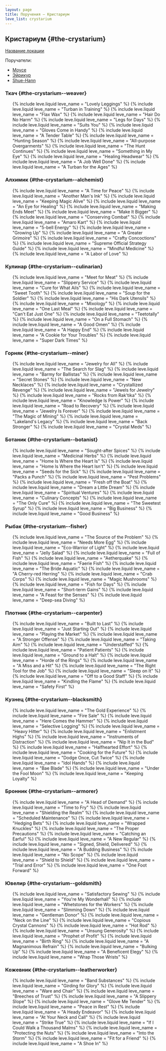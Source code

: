 ```yaml
---
layout: page
title: Поручения — Кристариум
leve_list: crystarium
---
```


## Кристариум {#the-crystarium}

[Название локации](https://translate.xivrus.ru/translate/ffxiv-translation/placename/ru/?checksum=794e559e232162b9)

Поручатели:
* [Moyce](https://translate.xivrus.ru/translate/ffxiv-translation/enpcresident/ru/?checksum=a7fee2fc86d421ce)
* [Эйрикур](https://translate.xivrus.ru/translate/ffxiv-translation/enpcresident/ru/?checksum=8599f031f0dcd6af)
* [Shue-Hann](https://translate.xivrus.ru/translate/ffxiv-translation/enpcresident/ru/?checksum=3db3c64521f6d703)

### Ткач {#the-crystarium--weaver}

<ul markdown="0">
	{% include leve.liquid leve_name = "Lovely Leggings" %}
	{% include leve.liquid leve_name = "Turban in Training" %}
	{% include leve.liquid leve_name = "Flax Wax" %}
	{% include leve.liquid leve_name = "Hair Do No Harm" %}
	{% include leve.liquid leve_name = "Legs for Days" %}
	{% include leve.liquid leve_name = "Suits You" %}
	{% include leve.liquid leve_name = "Gloves Come in Handy" %}
	{% include leve.liquid leve_name = "A Tender Table" %}
	{% include leve.liquid leve_name = "Hunting Season" %}
	{% include leve.liquid leve_name = "All-purpose Overgarments" %}
	{% include leve.liquid leve_name = "The Hunt Continues" %}
	{% include leve.liquid leve_name = "Something in My Eye" %}
	{% include leve.liquid leve_name = "Healing Headwear" %}
	{% include leve.liquid leve_name = "A Job Well Done" %}
	{% include leve.liquid leve_name = "A Turban for the Ages" %}
</ul>

### Алхимик {#the-crystarium--alchemist}

<ul markdown="0">
	{% include leve.liquid leve_name = "A Time for Peace" %}
	{% include leve.liquid leve_name = "Another Man's Ink" %}
	{% include leve.liquid leve_name = "Keeping Magic Alive" %}
	{% include leve.liquid leve_name = "An Eye for Healing" %}
	{% include leve.liquid leve_name = "Making Ends Meet" %}
	{% include leve.liquid leve_name = "Make It Bigger" %}
	{% include leve.liquid leve_name = "Conserving Combat" %}
	{% include leve.liquid leve_name = "Amaro Kart" %}
	{% include leve.liquid leve_name = "5-bell Energy" %}
	{% include leve.liquid leve_name = "Growing Up" %}
	{% include leve.liquid leve_name = "A Greater Grimoire" %}
	{% include leve.liquid leve_name = "Crafty Concoctions" %}
	{% include leve.liquid leve_name = "Supreme Official Strategy Guide" %}
	{% include leve.liquid leve_name = "Mindful Medicine" %}
	{% include leve.liquid leve_name = "A Labor of Love" %}
</ul>

### Кулинар {#the-crystarium--culinarian}

<ul markdown="0">
	{% include leve.liquid leve_name = "Meet for Meat" %}
	{% include leve.liquid leve_name = "Slippery Service" %}
	{% include leve.liquid leve_name = "Cure for What Ails" %}
	{% include leve.liquid leve_name = "Sweet Tooth" %}
	{% include leve.liquid leve_name = "Soup for the Soldier" %}
	{% include leve.liquid leve_name = "His Dark Utensils" %}
	{% include leve.liquid leve_name = "Mixology" %}
	{% include leve.liquid leve_name = "One Last Meal" %}
	{% include leve.liquid leve_name = "Can't Eat Just One" %}
	{% include leve.liquid leve_name = "Teetotally" %}
	{% include leve.liquid leve_name = "On a Full Stomach" %}
	{% include leve.liquid leve_name = "A Good Omen" %}
	{% include leve.liquid leve_name = "A Happy End" %}
	{% include leve.liquid leve_name = "A Cookie for Your Troubles" %}
	{% include leve.liquid leve_name = "Super Dark Times" %}
</ul>

### Горняк {#the-crystarium--miner}

<ul markdown="0">
	{% include leve.liquid leve_name = "Jewelry for All" %}
	{% include leve.liquid leve_name = "The Search for Slag" %}
	{% include leve.liquid leve_name = "Barmy for Ballistas" %}
	{% include leve.liquid leve_name = "Secret Stones" %}
	{% include leve.liquid leve_name = "New Necklaces" %}
	{% include leve.liquid leve_name = "Crystallized Revenge" %}
	{% include leve.liquid leve_name = "Jewels for Jewelry" %}
	{% include leve.liquid leve_name = "Rocks from Rak'tika" %}
	{% include leve.liquid leve_name = "Knowledge Is Power" %}
	{% include leve.liquid leve_name = "Road to Recovery" %}
	{% include leve.liquid leve_name = "Jewelry Is Forever" %}
	{% include leve.liquid leve_name = "The Magic of Mining" %}
	{% include leve.liquid leve_name = "Lakeland's Legacy" %}
	{% include leve.liquid leve_name = "Back Stronger" %}
	{% include leve.liquid leve_name = "Crystal Meds" %}
</ul>

### Ботаник {#the-crystarium--botanist}

<ul markdown="0">
	{% include leve.liquid leve_name = "Sought-after Spices" %}
	{% include leve.liquid leve_name = "Medicinal Herbs" %}
	{% include leve.liquid leve_name = "Home Is Where the Heart Is" %}
	{% include leve.liquid leve_name = "Home Is Where the Heart Isn't" %}
	{% include leve.liquid leve_name = "Seeds for the Sick" %}
	{% include leve.liquid leve_name = "Packs a Punch" %}
	{% include leve.liquid leve_name = "Pest Problems" %}
	{% include leve.liquid leve_name = "Fresh off the Boat" %}
	{% include leve.liquid leve_name = "Dream a Little Dream" %}
	{% include leve.liquid leve_name = "Spiritual Ventures" %}
	{% include leve.liquid leve_name = "Culinary Concepts" %}
	{% include leve.liquid leve_name = "The Only Cure" %}
	{% include leve.liquid leve_name = "The Sweetest Syrup" %}
	{% include leve.liquid leve_name = "Big Business" %}
	{% include leve.liquid leve_name = "Good Business" %}
</ul>

### Рыбак {#the-crystarium--fisher}

<ul markdown="0">
	{% include leve.liquid leve_name = "The Source of the Problem" %}
	{% include leve.liquid leve_name = "Needs More Egg" %}
	{% include leve.liquid leve_name = "Eco-Warrior of Light" %}
	{% include leve.liquid leve_name = "Jelly Salad" %}
	{% include leve.liquid leve_name = "Full of Fish" %}
	{% include leve.liquid leve_name = "Aetherquake" %}
	{% include leve.liquid leve_name = "Faerie Fish" %}
	{% include leve.liquid leve_name = "The Bride Aquatic" %}
	{% include leve.liquid leve_name = "A Cherry-red Herring" %}
	{% include leve.liquid leve_name = "Crab Corps" %}
	{% include leve.liquid leve_name = "Magic Mushrooms" %}
	{% include leve.liquid leve_name = "Fish for Days" %}
	{% include leve.liquid leve_name = "Short-term Gains" %}
	{% include leve.liquid leve_name = "A Feast for the Senses" %}
	{% include leve.liquid leve_name = "Deep-sea Diving" %}
</ul>

### Плотник {#the-crystarium--carpenter}

<ul markdown="0">
	{% include leve.liquid leve_name = "Built to Last" %}
	{% include leve.liquid leve_name = "Just Starting Out" %}
	{% include leve.liquid leve_name = "Playing the Market" %}
	{% include leve.liquid leve_name = "A Stronger Offense" %}
	{% include leve.liquid leve_name = "Taking Aim" %}
	{% include leve.liquid leve_name = "Understaffed" %}
	{% include leve.liquid leve_name = "Patient Patients" %}
	{% include leve.liquid leve_name = "Ground to a Halt" %}
	{% include leve.liquid leve_name = "Horde of the Rings" %}
	{% include leve.liquid leve_name = "A Miss and a Hit" %}
	{% include leve.liquid leve_name = "The Right Tool for the Job" %}
	{% include leve.liquid leve_name = "Sleep on It" %}
	{% include leve.liquid leve_name = "Off to a Good Staff" %}
	{% include leve.liquid leve_name = "Kindling the Flame" %}
	{% include leve.liquid leve_name = "Safety First" %}
</ul>

### Кузнец {#the-crystarium--blacksmith}

<ul markdown="0">
	{% include leve.liquid leve_name = "The Gold Experience" %}
	{% include leve.liquid leve_name = "Fire Sale" %}
	{% include leve.liquid leve_name = "Here Comes the Hammer" %}
	{% include leve.liquid leve_name = "Selective Logging" %}
	{% include leve.liquid leve_name = "Heavy Hitter" %}
	{% include leve.liquid leve_name = "Enlistment Highs" %}
	{% include leve.liquid leve_name = "Instruments of Distraction" %}
	{% include leve.liquid leve_name = "Nip It in the Bud" %}
	{% include leve.liquid leve_name = "Halfhearted Effort" %}
	{% include leve.liquid leve_name = "Cooking for the Future" %}
	{% include leve.liquid leve_name = "Dodge Once, Cut Twice" %}
	{% include leve.liquid leve_name = "Idol Hands" %}
	{% include leve.liquid leve_name = "Bae Blade" %}
	{% include leve.liquid leve_name = "Under the Fool Moon" %}
	{% include leve.liquid leve_name = "Keeping Loyalty" %}
</ul>

### Бронник {#the-crystarium--armorer}

<ul markdown="0">
	{% include leve.liquid leve_name = "A Head of Demand" %}
	{% include leve.liquid leve_name = "Time to Fry" %}
	{% include leve.liquid leve_name = "Shielding the Realm" %}
	{% include leve.liquid leve_name = "Scheduled Maintenance" %}
	{% include leve.liquid leve_name = "Hedging Bets" %}
	{% include leve.liquid leve_name = "Wrapped Knuckles" %}
	{% include leve.liquid leve_name = "The Proper Precautions" %}
	{% include leve.liquid leve_name = "Catching an Earful" %}
	{% include leve.liquid leve_name = "A New Regular" %}
	{% include leve.liquid leve_name = "Signed, Shield, Delivered" %}
	{% include leve.liquid leve_name = "A Budding Business" %}
	{% include leve.liquid leve_name = "No Scope" %}
	{% include leve.liquid leve_name = "Shield to Shield" %}
	{% include leve.liquid leve_name = "Trial and Error" %}
	{% include leve.liquid leve_name = "One Foot Forward" %}
</ul>

### Ювелир {#the-crystarium--goldsmith}

<ul markdown="0">
	{% include leve.liquid leve_name = "Satisfactory Sewing" %}
	{% include leve.liquid leve_name = "You're My Wonderhall" %}
	{% include leve.liquid leve_name = "Whetstones for the Workers" %}
	{% include leve.liquid leve_name = "Slimming Down" %}
	{% include leve.liquid leve_name = "Gentleman Donor" %}
	{% include leve.liquid leve_name = "Neck on the Line" %}
	{% include leve.liquid leve_name = "Copious Crystal Cannons" %}
	{% include leve.liquid leve_name = "Hot Rod" %}
	{% include leve.liquid leve_name = "Unsung Generosity" %}
	{% include leve.liquid leve_name = "Prophet of Profit" %}
	{% include leve.liquid leve_name = "Birth Ring" %}
	{% include leve.liquid leve_name = "A Magnanimous Refrain" %}
	{% include leve.liquid leve_name = "Bulking Up" %}
	{% include leve.liquid leve_name = "A Beneficent Elegy" %}
	{% include leve.liquid leve_name = "Wrap Those Wrists" %}
</ul>

### Кожевник {#the-crystarium--leatherworker}

<ul markdown="0">
	{% include leve.liquid leve_name = "Band Substances" %}
	{% include leve.liquid leve_name = "Girding for Glory" %}
	{% include leve.liquid leve_name = "Ware and Chair" %}
	{% include leve.liquid leve_name = "Breeches of Trust" %}
	{% include leve.liquid leve_name = "A Slippery Slope" %}
	{% include leve.liquid leve_name = "Glove Me Tender" %}
	{% include leve.liquid leve_name = "Peace in Rest" %}
	{% include leve.liquid leve_name = "A Heady Endeavor" %}
	{% include leve.liquid leve_name = "At Your Neck and Call" %}
	{% include leve.liquid leve_name = "Strike True" %}
	{% include leve.liquid leve_name = "If I Could Walk a Thousand Malms" %}
	{% include leve.liquid leve_name = "Protecting the Nuts" %}
	{% include leve.liquid leve_name = "Into the Storm" %}
	{% include leve.liquid leve_name = "Fit for a Friend" %}
	{% include leve.liquid leve_name = "A Shoe In" %}
</ul>

